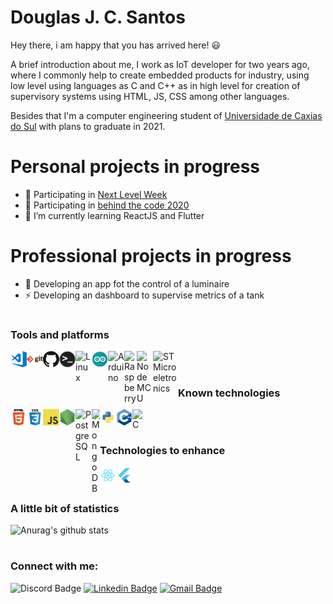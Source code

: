 # Douglas J. C. Santos

Hey there, i am happy that you has arrived here! 😃

A brief introduction about me, I work as IoT developer for two years ago, where I commonly help to create embedded products for industry, using low level using languages as C and C++ as in high level for creation of supervisory systems using HTML, JS, CSS among other languages.

Besides that I'm a computer engineering student of [Universidade de Caxias do Sul][ucs] with plans to graduate in 2021.

# Personal projects in progress

- 🔭 Participating in [Next Level Week][nlw]
- 🌱 Participating in [<MARATONA/> behind the code 2020][btc]
- 👯 I’m currently learning ReactJS and Flutter

# Professional projects in progress
- 🥅 Developing an app fot the control of a luminaire
- ⚡ Developing an dashboard to supervise metrics of a tank

# 

### Tools and platforms

<img align="left" alt="Visual Studio Code" width="26px" src="https://raw.githubusercontent.com/github/explore/80688e429a7d4ef2fca1e82350fe8e3517d3494d/topics/visual-studio-code/visual-studio-code.png" />
<img align="left" alt="Git" width="26px" src="https://raw.githubusercontent.com/github/explore/80688e429a7d4ef2fca1e82350fe8e3517d3494d/topics/git/git.png" />
<img align="left" alt="GitHub" width="26px" src="https://raw.githubusercontent.com/github/explore/78df643247d429f6cc873026c0622819ad797942/topics/github/github.png" />
<img align="left" alt="Terminal" width="26px" src="https://raw.githubusercontent.com/github/explore/80688e429a7d4ef2fca1e82350fe8e3517d3494d/topics/terminal/terminal.png" />
<img align="left" alt="Linux" width="26px" src="https://image.flaticon.com/icons/svg/25/25719.svg" />
<img align="left" alt="Arduino" width="26px" src="https://raw.githubusercontent.com/github/explore/80688e429a7d4ef2fca1e82350fe8e3517d3494d/topics/arduino/arduino.png" />
<img align="left" alt="Arduino" width="26px" src="https://cdn.worldvectorlogo.com/logos/platformio.svg" />

<img align="left" alt="Raspberry" width="20px" src="https://www.raspberrypi.org/app/uploads/2018/03/RPi-Logo-Reg-SCREEN.png" />
<img align="left" alt="NodeMCU" width="26px" src="https://domoticx.com/wp-content/uploads/2016/01/nodeMCU-logo.png" />
<img align="left" alt="STMicroeletronics" width="40px" src="https://logonoid.com/images/stmicroelectronics-logo.png" />
<br/>

# 

### Known technologies

<img align="left" alt="HTML5" width="26px" src="https://raw.githubusercontent.com/github/explore/80688e429a7d4ef2fca1e82350fe8e3517d3494d/topics/html/html.png" />
<img align="left" alt="CSS3" width="26px" src="https://raw.githubusercontent.com/github/explore/80688e429a7d4ef2fca1e82350fe8e3517d3494d/topics/css/css.png" />
<img align="left" alt="JavaScript" width="26px" src="https://raw.githubusercontent.com/github/explore/80688e429a7d4ef2fca1e82350fe8e3517d3494d/topics/javascript/javascript.png" />
<img align="left" alt="Node.js" width="26px" src="https://raw.githubusercontent.com/github/explore/80688e429a7d4ef2fca1e82350fe8e3517d3494d/topics/nodejs/nodejs.png" />
<img align="left" alt="PostgreSQL" width="26px" src="https://www.postgresql.org/media/img/about/press/elephant.png" />
<img align="left" alt="MongoDB" width="13px" src="https://i.imgur.com/u7QM4ur.png" />
<img align="left" alt="Python" width="26px" src="https://raw.githubusercontent.com/github/explore/80688e429a7d4ef2fca1e82350fe8e3517d3494d/topics/python/python.png" />
<img align="left" alt="Cpp" width="26px" src="https://raw.githubusercontent.com/github/explore/80688e429a7d4ef2fca1e82350fe8e3517d3494d/topics/cpp/cpp.png" />
<img align="left" alt="C" width="25px" src="https://i.imgur.com/NdoP6JD.png" />
<br/>

# 

### Technologies to enhance

<img align="left" alt="React" width="26px" src="https://raw.githubusercontent.com/github/explore/80688e429a7d4ef2fca1e82350fe8e3517d3494d/topics/react/react.png" />
<img align="left" alt="Flutter" width="26px" src="https://raw.githubusercontent.com/github/explore/80688e429a7d4ef2fca1e82350fe8e3517d3494d/topics/flutter/flutter.png" />

<br />

# 

### A little bit of statistics

![Anurag's github stats](https://github-readme-stats.vercel.app/api?username=douglasJovenil&count_private=true&show_icons=true)

# 

### Connect with me:

![Discord Badge](https://img.shields.io/badge/-douglasJovenil%238499-7289da?style=flat-square&labelColor=7289da&logo=discord&logoColor=white)
[![Linkedin Badge](https://img.shields.io/badge/-Douglas%20Jovenil-0077b5?style=flat-square&logo=Linkedin&logoColor=white&link=https://www.linkedin.com/in/diego-schell-fernandes/)](https://www.linkedin.com/in/douglas-jovenil/) 
[![Gmail Badge](https://img.shields.io/badge/-djcsantos@ucs.br-d65549?style=flat-square&logo=Gmail&logoColor=white&link=mailto:djcsantos@ucs.br)](mailto:djcsantos@ucs.br)
<br />

[nlw]: https://nextlevelweek.com
[btc]: https://maratona.dev/
[ucs]: https://www.ucs.br/